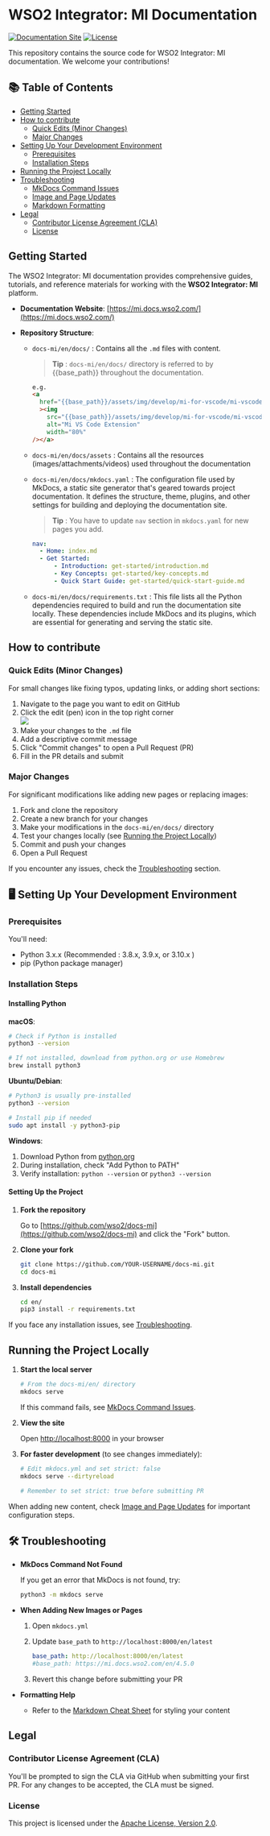 # WSO2 Integrator: MI Documentation

[![Documentation Site](https://img.shields.io/badge/Visit%20Docs-mi.docs.wso2.com-blue)](https://mi.docs.wso2.com/)
[![License](https://img.shields.io/badge/License-Apache%202.0-green.svg)](LICENSE)

This repository contains the source code for WSO2 Integrator: MI documentation. We welcome your contributions!

## 📚 Table of Contents

- [Getting Started](#getting-started)
- [How to contribute](#contributing)
  - [Quick Edits (Minor Changes)](#quick-edits-minor-changes)
  - [Major Changes](#major-changes)
- [Setting Up Your Development Environment](#setting-up-your-development-environment)
  - [Prerequisites](#prerequisites)
  - [Installation Steps](#installation-steps)
- [Running the Project Locally](#running-the-project-locally)
- [Troubleshooting](#troubleshooting)
  - [MkDocs Command Issues](#mkdocs-command-not-found)
  - [Image and Page Updates](#when-adding-new-images-or-pages)
  - [Markdown Formatting](#formatting-help)
- [Legal](#legal)
  - [Contributor License Agreement (CLA)](#contributor-license-agreement-cla)
  - [License](#license)

## Getting Started

The WSO2 Integrator: MI documentation provides comprehensive guides, tutorials, and reference materials for working with the **WSO2 Integrator: MI** platform.

- **Documentation Website**: [https://mi.docs.wso2.com/](https://mi.docs.wso2.com/)
- **Repository Structure**:

  - `docs-mi/en/docs/` : Contains all the `.md` files with content.

    > **Tip** :
    > `docs-mi/en/docs/` directory is referred to by {{base_path}} throughout the documentation.

    ```html
    e.g.
    <a
      href="{{base_path}}/assets/img/develop/mi-for-vscode/mi-vscode-extension.png"
      ><img
        src="{{base_path}}/assets/img/develop/mi-for-vscode/mi-vscode-extension.png"
        alt="Mi VS Code Extension"
        width="80%"
    /></a>
    ```

  - `docs-mi/en/docs/assets` : Contains all the resources (images/attachments/videos) used throughout the documentation

  - `docs-mi/en/docs/mkdocs.yaml` : The configuration file used by MkDocs, a static site generator that's geared towards project documentation. It defines the structure, theme, plugins, and other settings for building and deploying the documentation site.

    > **Tip** : You have to update `nav` section in `mkdocs.yaml` for new pages you add.

    ```yml
    nav:
      - Home: index.md
      - Get Started:
          - Introduction: get-started/introduction.md
          - Key Concepts: get-started/key-concepts.md
          - Quick Start Guide: get-started/quick-start-guide.md
    ```

  - `docs-mi/en/docs/requirements.txt` : This file lists all the Python dependencies required to build and run the documentation site locally. These dependencies include MkDocs and its plugins, which are essential for generating and serving the static site.

## How to contribute

### Quick Edits (Minor Changes)

For small changes like fixing typos, updating links, or adding short sections:

1. Navigate to the page you want to edit on GitHub
2. Click the edit (pen) icon in the top right corner
   <br/><image src="en/docs/assets/img/edit-button.png" />
3. Make your changes to the `.md` file
4. Add a descriptive commit message
5. Click "Commit changes" to open a Pull Request (PR)
6. Fill in the PR details and submit

### Major Changes

For significant modifications like adding new pages or replacing images:

1. Fork and clone the repository
2. Create a new branch for your changes
3. Make your modifications in the `docs-mi/en/docs/` directory
4. Test your changes locally (see [Running the Project Locally](#running-the-project-locally))
5. Commit and push your changes
6. Open a Pull Request

If you encounter any issues, check the [Troubleshooting](#troubleshooting) section.

## 🖥️ Setting Up Your Development Environment

### Prerequisites

You'll need:

- Python 3.x.x (Recommended : 3.8.x, 3.9.x, or 3.10.x )
- pip (Python package manager)

### Installation Steps

#### Installing Python

**macOS**:

```bash
# Check if Python is installed
python3 --version

# If not installed, download from python.org or use Homebrew
brew install python3
```

**Ubuntu/Debian**:

```bash
# Python3 is usually pre-installed
python3 --version

# Install pip if needed
sudo apt install -y python3-pip
```

**Windows**:

1. Download Python from [python.org](https://www.python.org/downloads/)
2. During installation, check "Add Python to PATH"
3. Verify installation: `python --version` or `python3 --version`

#### Setting Up the Project

1. **Fork the repository**

   Go to [https://github.com/wso2/docs-mi](https://github.com/wso2/docs-mi) and click the "Fork" button.

2. **Clone your fork**

   ```bash
   git clone https://github.com/YOUR-USERNAME/docs-mi.git
   cd docs-mi
   ```

3. **Install dependencies**
   ```bash
   cd en/
   pip3 install -r requirements.txt
   ```

If you face any installation issues, see [Troubleshooting](#troubleshooting).

## Running the Project Locally

1. **Start the local server**

   ```bash
   # From the docs-mi/en/ directory
   mkdocs serve
   ```

   If this command fails, see [MkDocs Command Issues](#mkdocs-command-not-found).

2. **View the site**

   Open [http://localhost:8000](http://localhost:8000) in your browser

3. **For faster development** (to see changes immediately):

   ```bash
   # Edit mkdocs.yml and set strict: false
   mkdocs serve --dirtyreload

   # Remember to set strict: true before submitting PR
   ```

When adding new content, check [Image and Page Updates](#when-adding-new-images-or-pages) for important configuration steps.

## 🛠️ Troubleshooting

- <a id="mkdocs-command-not-found"></a>**MkDocs Command Not Found**

  If you get an error that MkDocs is not found, try:

  ```bash
  python3 -m mkdocs serve
  ```

- <a id="when-adding-new-images-or-pages"></a>**When Adding New Images or Pages**

  1. Open `mkdocs.yml`
  2. Update `base_path` to `http://localhost:8000/en/latest`

      ```yml
      base_path: http://localhost:8000/en/latest
      #base_path: https://mi.docs.wso2.com/en/4.5.0
      ```

  3. Revert this change before submitting your PR

- <a id="formatting-help"></a>**Formatting Help**
  - Refer to the [Markdown Cheat Sheet](https://www.markdownguide.org/cheat-sheet/) for styling your content

## Legal

### **Contributor License Agreement (CLA)**

You'll be prompted to sign the CLA via GitHub when submitting your first PR. For any changes to be accepted, the CLA must be signed.

### **License**

This project is licensed under the [Apache License, Version 2.0](LICENSE).
